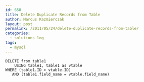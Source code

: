 ```yaml
---
id: 658
title: Delete Duplicate Records from Table
author: Marcus Kazmierczak
layout: post
permalink: /2011/05/24/delete-duplicate-records-from-table/
categories:
  - solutions log
tags:
  - mysql
---
```

<pre><code class="sql">DELETE from table1
    USING table1, table1 as vtable
WHERE (table1.ID &gt; vtable.ID)
   AND (table1.field_name = vtable.field_name)
</code></pre>